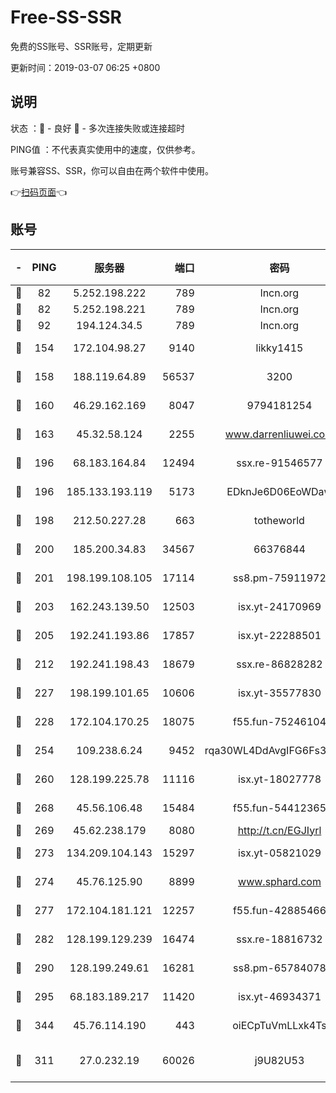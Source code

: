 # Free-SS-SSR

免费的SS账号、SSR账号，定期更新

更新时间：2019-03-07 06:25 +0800

## 说明

状态     ：🙂 - 良好 🙁 - 多次连接失败或连接超时

PING值   ：不代表真实使用中的速度，仅供参考。

账号兼容SS、SSR，你可以自由在两个软件中使用。

👉[扫码页面](https://liesauer.github.io/Free-SS-SSR/)👈

## 账号

|-|PING|服务器|端口|密码|加密方式|区域|
|:----:|:----:|:-----:|-----:|:----:|:----:|:----:|
|🙂|82|5.252.198.222|789|lncn.org|rc4|JP|
|🙂|82|5.252.198.221|789|lncn.org|rc4|JP|
|🙂|92|194.124.34.5|789|lncn.org|rc4|JP|
|🙂|154|172.104.98.27|9140|likky1415|aes-256-cfb|JP|
|🙂|158|188.119.64.89|56537|3200|aes-256-cfb|RU|
|🙂|160|46.29.162.169|8047|9794181254|aes-256-cfb|RU|
|🙂|163|45.32.58.124|2255|www.darrenliuwei.com|aes-256-cfb|JP|
|🙂|196|68.183.164.84|12494|ssx.re-91546577|aes-256-cfb|US|
|🙂|196|185.133.193.119|5173|EDknJe6D06EoWDaw|aes-256-cfb|US|
|🙂|198|212.50.227.28|663|totheworld|aes-256-cfb|US|
|🙂|200|185.200.34.83|34567|66376844|aes-256-cfb|US|
|🙂|201|198.199.108.105|17114|ss8.pm-75911972|aes-256-cfb|US|
|🙂|203|162.243.139.50|12503|isx.yt-24170969|aes-256-cfb|US|
|🙂|205|192.241.193.86|17857|isx.yt-22288501|aes-256-cfb|US|
|🙂|212|192.241.198.43|18679|ssx.re-86828282|aes-256-cfb|US|
|🙂|227|198.199.101.65|10606|isx.yt-35577830|aes-256-cfb|US|
|🙂|228|172.104.170.25|18075|f55.fun-75246104|aes-256-cfb|SG|
|🙂|254|109.238.6.24|9452|rqa30WL4DdAvgIFG6Fs3znzTa|aes-256-cfb|FR|
|🙂|260|128.199.225.78|11116|isx.yt-18027778|aes-256-cfb|SG|
|🙂|268|45.56.106.48|15484|f55.fun-54412365|aes-256-cfb|US|
|🙂|269|45.62.238.179|8080|http://t.cn/EGJIyrl|rc4-md5|CA|
|🙂|273|134.209.104.143|15297|isx.yt-05821029|aes-256-cfb|SG|
|🙂|274|45.76.125.90|8899|www.sphard.com|aes-256-cfb|AU|
|🙂|277|172.104.181.121|12257|f55.fun-42885466|aes-256-cfb|SG|
|🙂|282|128.199.129.239|16474|ssx.re-18816732|aes-256-cfb|SG|
|🙂|290|128.199.249.61|16281|ss8.pm-65784078|aes-256-cfb|SG|
|🙂|295|68.183.189.217|11420|isx.yt-46934371|aes-256-cfb|SG|
|🙂|344|45.76.114.190|443|oiECpTuVmLLxk4Ts|aes-256-cfb|AU|
|🙂|311|27.0.232.19|60026|j9U82U53|xchacha20-ietf-poly1305|HK|
